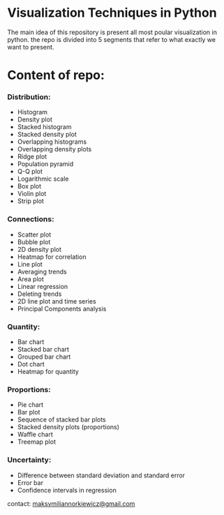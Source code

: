 # Visualization Techniques in Python
The main idea of this repository is present all most poular visualization in python. the repo is divided into 5 segments that refer to what exactly we want to present.

# Content of repo:
### Distribution:
- Histogram
- Density plot
- Stacked histogram
- Stacked density plot
- Overlapping histograms
- Overlapping density plots
- Ridge plot
- Population pyramid
- Q-Q plot
- Logarithmic scale
- Box plot
- Violin plot
- Strip plot

### Connections:
- Scatter plot
- Bubble plot
- 2D density plot
- Heatmap for correlation
- Line plot
- Averaging trends
- Area plot
- Linear regression
- Deleting trends
- 2D line plot and time series
- Principal Components analysis

### Quantity:
- Bar chart
- Stacked bar chart
- Grouped bar chart
- Dot chart
- Heatmap for quantity

### Proportions:
- Pie chart
- Bar plot
- Sequence of stacked bar plots
- Stacked density plots (proportions)
- Waffle chart
- Treemap plot
<!-- - Parallel sets plot -->

### Uncertainty:
- Difference between standard deviation and standard error
- Error bar
- Confidence intervals in regression
<!-- - Hypothetical Outcome Plots (HOP) -->
<!-- Source <a href="https://github.com/ShuaiGuo16/Hypothetical_Outcome_Plots">here</a>.
Informations <a gref="https://towardsdatascience.com/quick-start-to-gaussian-process-regression-36d838810319">here</a>. -->

<!-- ### Geospatial:
- Chloropleth
- Interctive chloropleth
- Points on map
- Interavtive points on map
- Cartogram heatmap -->

contact: maksymiliannorkiewicz@gmail.com
